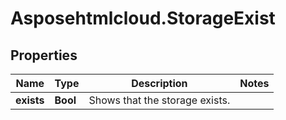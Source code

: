# Asposehtmlcloud.StorageExist

## Properties
Name | Type | Description | Notes
------------ | ------------- | ------------- | -------------
**exists** | **Bool** | Shows that the storage exists.              | 


